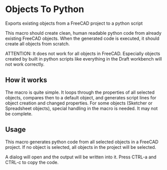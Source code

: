 # Objects To Python
Exports existing objects from a FreeCAD project to a python script

This macro should create clean, human readable python code from already existing FreeCAD objects.
When the generated code is executed, it should create all objects from scratch.

ATTENTION: It does not work for all objects in FreeCAD. Especially objects created by built in python scripts like everything in the Draft workbench will not work correctly.

## How it works
The macro is quite simple. It loops through the properties of all selected objects, compares then to a default object, and generates script lines for object creation and changed properties. For some objects (Sketcher or Spreadsheet objects), special handling in the macro is needed. It may not be complete.

## Usage
This macro generates python code from all selected objects in a FreeCAD project.
If no object is selected, all objects in the project will be selected.

A dialog will open and the output will be written into it. Press CTRL-a and CTRL-c to copy the code.

